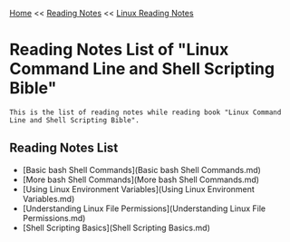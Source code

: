[Home](../../../index.md) << [Reading Notes](../../index.md) << [Linux Reading Notes](../index.md)

# Reading Notes List of "Linux Command Line and Shell Scripting Bible"

    This is the list of reading notes while reading book "Linux Command Line and Shell Scripting Bible".

## Reading Notes List

- [Basic bash Shell Commands](Basic bash Shell Commands.md)     
- [More bash Shell Commands](More bash Shell Commands.md)
- [Using Linux Environment Variables](Using Linux Environment Variables.md)
- [Understanding Linux File Permissions](Understanding Linux File Permissions.md)
- [Shell Scripting Basics](Shell Scripting Basics.md)
